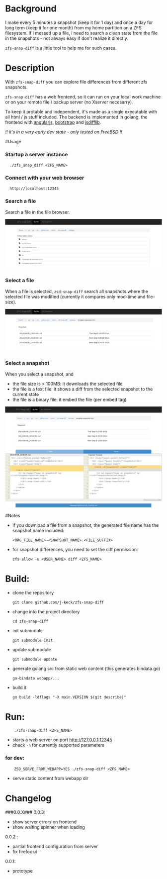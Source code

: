 # Background
  
I make every 5 minutes a snapshot (keep it for 1 day) and once a day for long term (keep it for one month) from my home partition on a ZFS filesystem.
If i messed up a file, i need to search a clean state from the file in the snapshots - not always easy if don't realize it directly.

`zfs-snap-diff` is a little tool to help me for such cases.


# Description

With `zfs-snap-diff` you can explore file differences from different zfs snapshots.

  
`zfs-snap-diff` has a web frontend, so it can run on your local work machine or on your remote file / backup server (no Xserver necesarry).

To keep it protable and independent, it's made as a single executable with all html / js stuff included.
The backend is implemented in golang, the frontend with [angularjs](https://angularjs.org), [bootstrap](http://getbootstrap.com) and [jsdifflib](https://github.com/cemerick/jsdifflib).


  
*!! it's in a very early dev state - only tested on FreeBSD !!*



#Usage


### Startup a server instance

      ./zfs_snap_diff <ZFS_NAME>

### Connect with your web browser

      http://localhost:12345

### Search a file
  
Search a file in the file browser.
    
![File browser](doc/zsd-file-browser.png)

### Select a file

When a file is selected, `zsd-snap-diff` search all snapshots where the selected file was modified (currently it compares only mod-time and file-size).
    
![File selected](doc/zsd-file-selected.png)
  


### Select a snapshot


When you select a snapshot, and

  * the file size is > 100MB: it downloads the selected file
  * the file is a text file: it shows a diff from the selected snapshot to the current state
  * the file is a binary file: it embed the file (per embed tag)

![File Diff](doc/zsd-snap-selected.png)  



#Notes

  * if you download a file from a snapshot, the generated file name has the snapshot name included:

        <ORG_FILE_NAME>-<SNAPSHOT_NAME>.<FILE_SUFFIX>
  
  * for snapshot differences, you need to set the diff permission:

        zfs allow -u <USER_NAME> diff <ZFS_NAME>


  


  
# Build:

  * clone the repository

        git clone github.com/j-keck/zfs-snap-diff

  * change into the project directory

        cd zfs-snap-diff

  * init submodule

        git submodule init

  * update submodule

        git submodule update

  * generate golang src from static web content (this generates bindata.go)
  
        go-bindata webapp/...

  * build it
  
        go build -ldflags "-X main.VERSION $(git describe)"


  
# Run:
  
        ./zfs-snap-diff <ZFS_NAME> 

  * starts a web server on port http://127.0.0.1:12345
  * check `-h` for currently supported parameters


### for dev:
  
        ZSD_SERVE_FROM_WEBAPP=YES ./zfs-snap-diff <ZFS_NAME> 

  * serve static content from webapp dir


  
# Changelog

###0.0.X###
0.0.3:
  * show server errors on frontend
  * show waiting spinner when loading
  
0.0.2 :
  * partial frontend configuration from server
  * fix firefox ui


0.0.1:
  * prototype  
